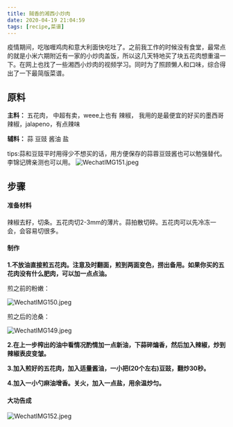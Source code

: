 ```yaml
---
title: 贼香的湘西小炒肉
date: 2020-04-19 21:04:59
tags: [recipe,菜谱] 
---
```


疫情期间，吃咖喱鸡肉和意大利面快吃吐了。之前我工作的时候没有食堂，最常点的就是小米六期附近有一家的小炒肉盖饭，所以这几天特地买了块五花肉想重温一下。在网上也找了一些湘西小炒肉的视频学习。同时为了照顾懒人和口味，综合得出了一下最简版菜谱。


## 原料
**主料：**
五花肉， 中超有卖，weee上也有
辣椒， 我用的是最便宜的好买的墨西哥辣椒，jalapeno，有点辣味

**辅料：**
蒜
豆豉
酱油
盐

tips:蒜和豆豉平时用得少不想买的话，用方便保存的蒜蓉豆豉酱也可以勉强替代。李锦记牌亲测也可以用。
![WechatIMG151.jpeg](https://bates-hu-blog-1256120017.cos.ap-shanghai.myqcloud.com/undefinedWechatIMG151.jpeg)

## 步骤

#### 准备材料

辣椒去籽，切条。五花肉切2-3mm的薄片。蒜拍散切碎。五花肉可以先冷冻一会，会容易切很多。

#### 制作

**1.不放油直接煎五花肉。注意及时翻面，煎到两面变色，捞出备用。如果你买的五花肉没有什么肥肉，可以加一点点油。**

煎之前的粉嫩：

![WechatIMG150.jpeg](https://bates-hu-blog-1256120017.cos.ap-shanghai.myqcloud.com/undefinedWechatIMG150.jpeg)

煎之后的沧桑：

![WechatIMG149.jpeg](https://bates-hu-blog-1256120017.cos.ap-shanghai.myqcloud.com/undefinedWechatIMG149.jpeg)

**2.在上一步榨出的油中看情况酌情加一点新油，下蒜碎煸香，然后加入辣椒，炒到辣椒表皮变皱。**

**3.加入煎好的五花肉，加入适量酱油，一小把(20个左右)豆豉，翻炒30秒。**

**4.加入一小勺麻油增香。关火，加入一点盐，用余温炒匀。**

#### 大功告成
![WechatIMG152.jpeg](https://bates-hu-blog-1256120017.cos.ap-shanghai.myqcloud.com/undefinedWechatIMG152.jpeg)

